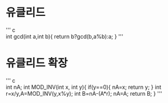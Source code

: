 # 유클리드
''' c   
  int gcd(int a,int b){
    return b?gcd(b,a%b):a;
  }
'''
# 유클리드 확장
''' c   
  int nA;
  int MOD_INV(int x, int y){
      if(y==0){
          nA=x;
          return y;
      }
      int r=x/y,A=MOD_INV(y,x%y);
      int B=nA-(A*r);
      nA=A;
      return B;
  }
'''
